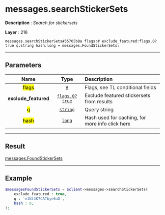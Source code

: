 # messages.searchStickerSets

**Description** : *Search for stickersets*

**Layer** : 216

```tl
messages.searchStickerSets#35705b8a flags:# exclude_featured:flags.0?true q:string hash:long = messages.FoundStickerSets;
```

---

## Parameters

| Name | Type | Description |
| :---: | :---: | :--- |
| <mark>flags</mark> | [`#`](type/#) | Flags, see TL conditional fields |
| **exclude_featured** | [`flags.0?true`](type/true) | Exclude featured stickersets from results |
| <mark>q</mark> | [`string`](type/string) | Query string |
| <mark>hash</mark> | [`long`](type/long) | Hash used for caching, for more info click here |

---

## Result

[messages.FoundStickerSets](type/messages.FoundStickerSets)

---

## Example

```php
$messagesFoundStickerSets = $client->messages->searchStickerSets(
	exclude_featured : true,
	q : 'n1Nl3K7CATbye6aD',
	hash : 0,
);
```